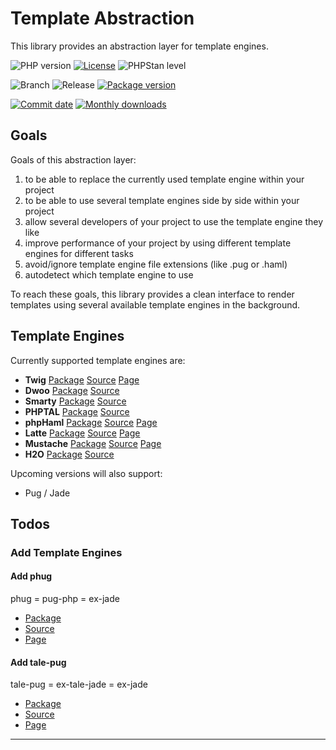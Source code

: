 # Template Abstraction

This library provides an abstraction layer for template engines.

![PHP version](https://img.shields.io/badge/PHP-%5E8.1-blue?style=flat-square&color=777BB4)
[![License](https://img.shields.io/packagist/l/ceus-media/template-abstraction.svg?style=flat-square)](https://packagist.org/packages/ceus-media/template-abstraction)
![PHPStan level](https://img.shields.io/badge/PHPStan_level-9-darkgreen?style=flat-square)

![Branch](https://img.shields.io/badge/Branch-0.5.x-blue?style=flat-square)
![Release](https://img.shields.io/badge/Release-0.4.0-blue?style=flat-square)
[![Package version](http://img.shields.io/packagist/v/ceus-media/template-abstraction.svg?style=flat-square)](https://packagist.org/packages/ceus-media/template-abstraction)

[![Commit date](https://img.shields.io/github/last-commit/CeusMedia/TemplateAbstraction.svg?style=flat-square)](https://github.com/CeusMedia/TemplateAbstraction)
[![Monthly downloads](http://img.shields.io/packagist/dt/ceus-media/template-abstraction.svg?style=flat-square)](https://packagist.org/packages/ceus-media/template-abstraction)


## Goals

Goals of this abstraction layer:

1. to be able to replace the currently used template engine within your project
2. to be able to use several template engines side by side within your project
3. allow several developers of your project to use the template engine they like
4. improve performance of your project by using different template engines for different tasks
5. avoid/ignore template engine file extensions (like .pug or .haml)
6. autodetect which template engine to use

To reach these goals, this library provides a clean interface to render templates using several available template engines in the background.

## Template Engines

Currently supported template engines are:

- **Twig** [Package][Twig_Package] [Source][Twig_Source] [Page][Twig_Page]
- **Dwoo** [Package][Dwoo_Package] [Source][Dwoo_Source]
- **Smarty** [Package][Smarty_Package] [Source][Smarty_Source]
- **PHPTAL** [Package][PHPTAL_Package] [Source][PHPTAL_Source]
- **phpHaml** [Package][PHPHaml_Package] [Source][PHPHaml_Source] [Page][PHPHaml_Page]
- **Latte** [Package][Latte_Package] [Source][Latte_Source] [Page][Latte_Page]
- **Mustache** [Package][Mustache_Package] [Source][Mustache_Source] [Page][Mustache_Page]
- **H2O** [Package][H2O_Package] [Source][H2O_Source]

Upcoming versions will also support:

- Pug / Jade

## Todos

### Add Template Engines

#### Add phug

phug = pug-php = ex-jade

- [Package](https://packagist.org/packages/pug-php/pug)
- [Source](https://github.com/pug-php/pug)
- [Page](https://www.phug-lang.com/)

#### Add tale-pug

tale-pug = ex-tale-jade = ex-jade

- [Package](https://packagist.org/packages/talesoft/tale-pug)
- [Source](https://github.com/Talesoft/tale-pug)
- [Page](http://jade.talesoft.codes/)

----
[Twig_Package]: https://packagist.org/packages/twig/twig
[Twig_Source]: https://github.com/twigphp/Twig
[Twig_Page]: https://twig.symfony.com/doc/3.x/templates.html

[Smarty_Package]: https://packagist.org/packages/smarty/smarty
[Smarty_Source]: https://github.com/smarty-php/smarty

[Dwoo_Package]: https://packagist.org/packages/dwoo/dwoo
[Dwoo_Source]: https://github.com/dwoo-project/dwoo

[PHPTAL_Package]: https://packagist.org/packages/phptal/phptal
[PHPTAL_Source]: https://github.com/phptal/PHPTAL

[Latte_Package]: https://packagist.org/packages/latte/latte
[Latte_Source]: https://github.com/nette/latte
[Latte_Page]: https://latte.nette.org/

[Mustache_Package]: https://packagist.org/packages/mustache/mustache
[Mustache_Source]: https://github.com/bobthecow/mustache.php
[Mustache_Page]:https://github.com/bobthecow/mustache.php

[H2O_Package]: https://packagist.org/packages/blesta/h2o
[H2O_Source]: https://github.com/blesta/h2o

[PHPHaml_Package]: https://packagist.org/packages/kriss0r/php-haml
[PHPHaml_Source]: https://github.com/kriss0r/phphaml
[PHPHaml_Page]: http://phphaml.sourceforge.net/
